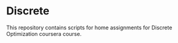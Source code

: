 # Discrete
This repository contains scripts for home assignments for Discrete Optimization coursera course.
